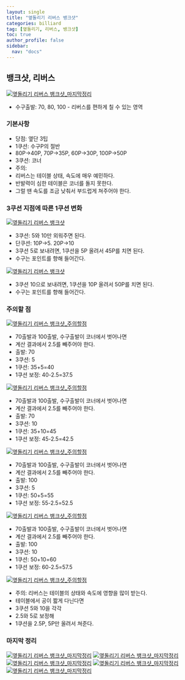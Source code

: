 ```yaml
---
layout: single
title: "옆돌리기 리버스 뱅크샷"
categories: billiard
tag: [옆돌리기, 리버스, 뱅크샷] 
toc: true
author_profile: false
sidebar:
  nav: "docs"
---
```


## 뱅크샷, 리버스
[![옆돌리기 리버스 뱅크샷_마지막정리](/images/옆돌리기_리버스_뱅크샷_마지막정리1.png)](/images/옆돌리기_리버스_뱅크샷_마지막정리1.png)
- 수구출발: 70, 80, 100 - 리버스를 편하게 칠 수 있는 영역

### 기본사항
- 당점: 옆단 3팁
- 1쿠션: 수구P의 절반
- 80P→40P, 70P→35P, 60P→30P, 100P→50P
- 3쿠션: 코너
- 주의: 
- 리버스는 테이블 상태, 속도에 매우 예민하다. 
- 반발력이 심한 테이블은 코너를 돌지 못한다. 
- 그럴 땐 속도를 조금 낮춰서 부드럽게 쳐주어야 한다.

### 3쿠션 지점에 따른 1쿠션 변화
[![옆돌리기 리버스 뱅크샷](/images/옆돌리기_리버스_뱅크샷.png)](/images/옆돌리기_리버스_뱅크샷.png)
- 3쿠션: 5와 10만 외워주면 된다.
- 단쿠션: 10P→5. 20P→10
- 3쿠션 5로 보내려면, 1쿠션을 5P 올려서 45P를 치면 된다.
- 수구는 포인트를 향해 들어간다.

[![옆돌리기 리버스 뱅크샷](/images/옆돌리기_리버스_뱅크샷2.png)](/images/옆돌리기_리버스_뱅크샷2.png)
- 3쿠션 10으로 보내려면, 1쿠션을 10P 올려서 50P를 치면 된다.
- 수구는 포인트를 향해 들어간다.

### 주의할 점
[![옆돌리기 리버스 뱅크샷_주의할점](/images/옆돌리기_리버스_뱅크샷_주의할점1.png)](/images/옆돌리기_리버스_뱅크샷_주의할점1.png)
- 70출발과 100출발, 수구출발이 코너에서 벗어나면 
- 계산 결과에서 2.5를 빼주어야 한다.
- 출발: 70
- 3쿠션: 5
- 1쿠션: 35+5=40
- 1쿠션 보정: 40-2.5=37.5

[![옆돌리기 리버스 뱅크샷_주의할점](/images/옆돌리기_리버스_뱅크샷_주의할점2.png)](/images/옆돌리기_리버스_뱅크샷_주의할점2.png)
- 70출발과 100출발, 수구출발이 코너에서 벗어나면 
- 계산 결과에서 2.5를 빼주어야 한다.
- 출발: 70
- 3쿠션: 10
- 1쿠션: 35+10=45
- 1쿠션 보정: 45-2.5=42.5

[![옆돌리기 리버스 뱅크샷_주의할점](/images/옆돌리기_리버스_뱅크샷_주의할점3.png)](/images/옆돌리기_리버스_뱅크샷_주의할점3.png)
- 70출발과 100출발, 수구출발이 코너에서 벗어나면 
- 계산 결과에서 2.5를 빼주어야 한다.
- 출발: 100
- 3쿠션: 5
- 1쿠션: 50+5=55
- 1쿠션 보정: 55-2.5=52.5

[![옆돌리기 리버스 뱅크샷_주의할점](/images/옆돌리기_리버스_뱅크샷_주의할점4.png)](/images/옆돌리기_리버스_뱅크샷_주의할점4.png)
- 70출발과 100출발, 수구출발이 코너에서 벗어나면 
- 계산 결과에서 2.5를 빼주어야 한다.
- 출발: 100
- 3쿠션: 10
- 1쿠션: 50+10=60
- 1쿠션 보정: 60-2.5=57.5

[![옆돌리기 리버스 뱅크샷_주의할점](/images/옆돌리기_리버스_뱅크샷_주의할점5.png)](/images/옆돌리기_리버스_뱅크샷_주의할점5.png)
- 주의: 리버스는 테이블의 상태와 속도에 영향을 많이 받는다.
- 테이블에서 공이 짧게 다닌다면
- 3쿠션 5와 10을 각각 
- 2.5와 5로 보정해
- 1쿠션을 2.5P, 5P만 올려서 쳐준다.

### 마지막 정리

[![옆돌리기 리버스 뱅크샷_마지막정리](/images/옆돌리기_리버스_뱅크샷_마지막정리1.png)](/images/옆돌리기_리버스_뱅크샷_마지막정리1.png)
[![옆돌리기 리버스 뱅크샷_마지막정리](/images/옆돌리기_리버스_뱅크샷_마지막정리2.png)](/images/옆돌리기_리버스_뱅크샷_마지막정리2.png)
[![옆돌리기 리버스 뱅크샷_마지막정리](/images/옆돌리기_리버스_뱅크샷_마지막정리3.png)](/images/옆돌리기_리버스_뱅크샷_마지막정리3.png)
[![옆돌리기 리버스 뱅크샷_마지막정리](/images/옆돌리기_리버스_뱅크샷_마지막정리4.png)](/images/옆돌리기_리버스_뱅크샷_마지막정리4.png)
[![옆돌리기 리버스 뱅크샷_마지막정리](/images/옆돌리기_리버스_뱅크샷_마지막정리5.png)](/images/옆돌리기_리버스_뱅크샷_마지막정리5.png)
